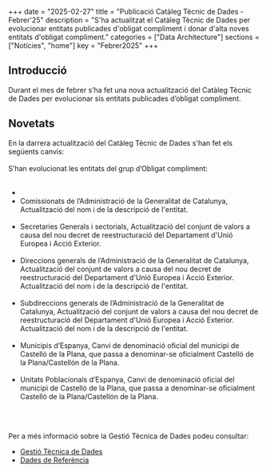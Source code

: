 +++
date        = "2025-02-27"
title       = "Publicació Catàleg Tècnic de Dades - Febrer'25"
description = "S'ha actualitzat el Catàleg Tècnic de Dades per evolucionar entitats publicades d'obligat compliment i donar d'alta noves entitats d'obligat compliment."
categories  = ["Data Architecture"]
sections    = ["Notícies", "home"]
key = "Febrer2025"
+++

## Introducció

Durant el mes de febrer s’ha fet una nova actualització del Catàleg Tècnic de Dades per evolucionar sis entitats publicades d’obligat compliment.
 
## Novetats

En la darrera actualització del Catàleg Tècnic de Dades s'han fet els següents canvis:<br><br>
S’han evolucionat les entitats del grup d’Obligat compliment:<br><br>
<ul>
<li>
 <li>Comissionats de l’Administració de la Generalitat de Catalunya, Actualització del nom i de la descripció de l'entitat.</li><br>
	<li>Secretaries Generals i sectorials, Actualització del conjunt de valors a causa del nou decret de reestructuració del Departament d'Unió Europea i Acció Exterior.</li><br>
	<li>Direccions generals de l’Administració de la Generalitat de Catalunya, Actualització del conjunt de valors a causa del nou decret de reestructuració del Departament d'Unió Europea i Acció Exterior. Actualització del nom i de la descripció de l'entitat.</li><br>
	<li>Subdireccions generals de l’Administració de la Generalitat de Catalunya, Actualització del conjunt de valors a causa del nou decret de reestructuració del Departament d'Unió Europea i Acció Exterior. Actualització del nom i de la descripció de l'entitat.</li><br>
	<li>Municipis d’Espanya, Canvi de denominació oficial del municipi de Castelló de la Plana, que passa a denominar-se oficialment Castelló de la Plana/Castellón de la Plana.</li><br>
	<li>Unitats Poblacionals d’Espanya, Canvi de denominació oficial del municipi de Castelló de la Plana, que passa a denominar-se oficialment Castelló de la Plana/Castellón de la Plana.</li><br>
</ul>
</li>
<br>

Per a més informació sobre la Gestió Tècnica de Dades podeu consultar:

* [Gestió Tècnica de Dades](https://canigo.ctti.gencat.cat/plataformes/dadesref/gestiodades/)
* [Dades de Referència](https://canigo.ctti.gencat.cat/plataformes/dadesref/dadesref/)
